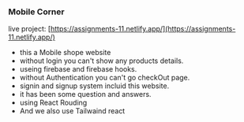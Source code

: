 ### Mobile Corner

live project: [https://assignments-11.netlify.app/](https://assignments-11.netlify.app/)
* this a Mobile shope website
* without login you can't show any products details. 
* useing firebase and firebase hooks.
* without Authentication you can't go checkOut page.
* signin  and   signup system incluid this website.
* it has been some question and answers.
* using React Rouding
* And we also use Tailwaind react 